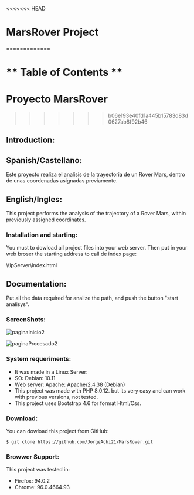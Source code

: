 <<<<<<< HEAD
# MarsRover Project
=============

** Table of Contents **
=======
# Proyecto MarsRover
>>>>>>> b06e193e40fd1a445b15783d83d0627ab8f92b46

## Introduction:
## Spanish/Castellano:
Este proyecto realiza el analisis de la trayectoria de un Rover Mars, dentro de unas coordenadas asignadas previamente.

## English/Ingles:
This project performs the analysis of the trajectory of a Rover Mars, within previously assigned coordinates. 

### Installation and starting:
You must to dowload all project files into your web server.
Then put in your web broser the starting address to call de index page: 

\\\ipServer\index.html

## Documentation:
Put all the data required for analize the path, and push the button "start analisys".

### ScreenShots:
![paginaInicio2](https://user-images.githubusercontent.com/77396156/145162559-997b241e-6acd-4fa3-8f74-f5647ffed890.jpg)

![paginaProcesado2](https://user-images.githubusercontent.com/77396156/145162760-a521ca1b-08bc-4573-960e-d6cba0abfbc1.jpg)

### System requeriments:
- It was made in a Linux Server:
- SO: Debian: 10.11
- Web server: Apache: Apache/2.4.38 (Debian)
- This project was made with PHP 8.0.12. but its very easy and can work with previous versions, not tested.
- This project uses Bootstrap 4.6 for format Html/Css.

### Download:
You can dowload this project from GitHub:

 `$ git clone https://github.com/JorgeAchi21/MarsRover.git`

### Browwer Support:
This project was tested in:
- Firefox: 94.0.2
- Chrome: 96.0.4664.93
